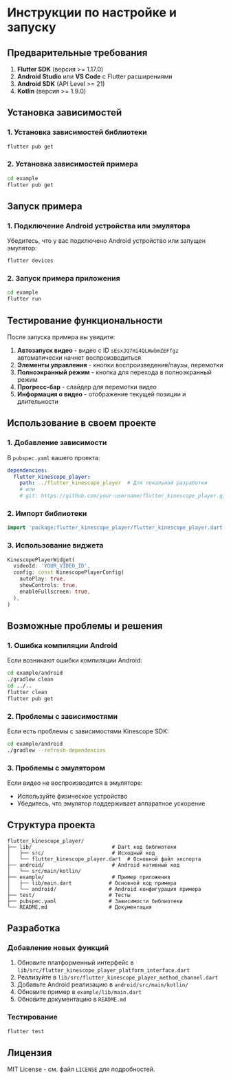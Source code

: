# Инструкции по настройке и запуску

## Предварительные требования

1. **Flutter SDK** (версия >= 1.17.0)
2. **Android Studio** или **VS Code** с Flutter расширениями
3. **Android SDK** (API Level >= 21)
4. **Kotlin** (версия >= 1.9.0)

## Установка зависимостей

### 1. Установка зависимостей библиотеки

```bash
flutter pub get
```

### 2. Установка зависимостей примера

```bash
cd example
flutter pub get
```

## Запуск примера

### 1. Подключение Android устройства или эмулятора

Убедитесь, что у вас подключено Android устройство или запущен эмулятор:

```bash
flutter devices
```

### 2. Запуск примера приложения

```bash
cd example
flutter run
```

## Тестирование функциональности

После запуска примера вы увидите:

1. **Автозапуск видео** - видео с ID `sEsxJQ7Hi4QLWwbmZEFfgz` автоматически начнет воспроизводиться
2. **Элементы управления** - кнопки воспроизведения/паузы, перемотки
3. **Полноэкранный режим** - кнопка для перехода в полноэкранный режим
4. **Прогресс-бар** - слайдер для перемотки видео
5. **Информация о видео** - отображение текущей позиции и длительности

## Использование в своем проекте

### 1. Добавление зависимости

В `pubspec.yaml` вашего проекта:

```yaml
dependencies:
  flutter_kinescope_player:
    path: ../flutter_kinescope_player  # Для локальной разработки
    # или
    # git: https://github.com/your-username/flutter_kinescope_player.git
```

### 2. Импорт библиотеки

```dart
import 'package:flutter_kinescope_player/flutter_kinescope_player.dart';
```

### 3. Использование виджета

```dart
KinescopePlayerWidget(
  videoId: 'YOUR_VIDEO_ID',
  config: const KinescopePlayerConfig(
    autoPlay: true,
    showControls: true,
    enableFullscreen: true,
  ),
)
```

## Возможные проблемы и решения

### 1. Ошибка компиляции Android

Если возникают ошибки компиляции Android:

```bash
cd example/android
./gradlew clean
cd ../..
flutter clean
flutter pub get
```

### 2. Проблемы с зависимостями

Если есть проблемы с зависимостями Kinescope SDK:

```bash
cd example/android
./gradlew --refresh-dependencies
```

### 3. Проблемы с эмулятором

Если видео не воспроизводится в эмуляторе:
- Используйте физическое устройство
- Убедитесь, что эмулятор поддерживает аппаратное ускорение

## Структура проекта

```
flutter_kinescope_player/
├── lib/                          # Dart код библиотеки
│   ├── src/                      # Исходный код
│   └── flutter_kinescope_player.dart  # Основной файл экспорта
├── android/                      # Android нативный код
│   └── src/main/kotlin/
├── example/                      # Пример приложения
│   ├── lib/main.dart            # Основной код примера
│   └── android/                 # Android конфигурация примера
├── test/                        # Тесты
├── pubspec.yaml                 # Зависимости библиотеки
└── README.md                    # Документация
```

## Разработка

### Добавление новых функций

1. Обновите платформенный интерфейс в `lib/src/flutter_kinescope_player_platform_interface.dart`
2. Реализуйте в `lib/src/flutter_kinescope_player_method_channel.dart`
3. Добавьте Android реализацию в `android/src/main/kotlin/`
4. Обновите пример в `example/lib/main.dart`
5. Обновите документацию в `README.md`

### Тестирование

```bash
flutter test
```

## Лицензия

MIT License - см. файл `LICENSE` для подробностей. 